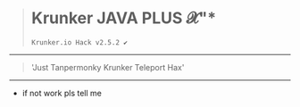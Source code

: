 ># Krunker JAVA PLUS 𝓧"*
>`Krunker.io Hack v2.5.2 ✔️`
__________________________________
>'Just Tanpermonky Krunker Teleport Hax'
__________________________________
- if not work pls tell me

